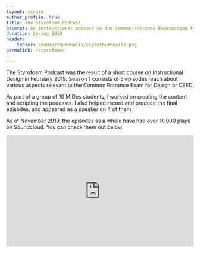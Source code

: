 ```yaml
---
layout: single
author_profile: true
title: The Styrofoam Podcast
excerpt: An instructional podcast on the Common Entrance Examination for Design (CEED) 
duration: Spring 2019
header:
    teaser: /media/thumbnails/styrothumbnail2.png
permalink: /styrofoam/

---
```


The Styrofoam Podcast was the result of a short course on Instructional Design in February 2019. 
Season 1 consists of 5 episodes, each about various aspects relevant to the Common Entrance Exam for Design or CEED.

As part of a group of 10 M.Des students, I worked on creating the content and scripting the podcasts. I also helped record and produce the final episodes, and appeared as a speaker on 4 of them.

As of November 2019, the episodes as a whole have had over 10,000 plays on Soundcloud. You can check them out below:


<iframe width="100%" height="300" scrolling="no" frameborder="no" allow="autoplay" src="https://w.soundcloud.com/player/?url=https%3A//api.soundcloud.com/users/609907578&color=%23ff5500&auto_play=false&hide_related=false&show_comments=true&show_user=true&show_reposts=false&show_teaser=true&visual=true"></iframe>






